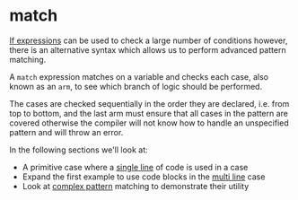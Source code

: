 # match

[If expressions](../if-expressions.md) can be used to check a large number of conditions however, there is an alternative syntax which allows us to perform advanced pattern matching.

A `match` expression matches on a variable and checks each case, also known as an `arm`, to see which branch of logic should be performed.

The cases are checked sequentially in the order they are declared, i.e. from top to bottom, and the last arm must ensure that all cases in the pattern are covered otherwise the compiler will not know how to handle an unspecified pattern and will throw an error.

In the following sections we'll look at:

- A primitive case where a [single line](single-line.md) of code is used in a case
- Expand the first example to use code blocks in the [multi line](multi-line.md) case
- Look at [complex pattern](complex/index.md) matching to demonstrate their utility
